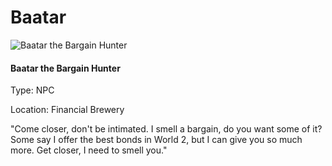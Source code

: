 # Baatar

![Baatar the Bargain Hunter](../.gitbook/assets/character\_frame\_baatar.png)

#### Baatar the Bargain Hunter

Type: NPC

Location: Financial Brewery

"Come closer, don't be intimated. I smell a bargain, do you want some of it? Some say I offer the best bonds in World 2, but I can give you so much more. Get closer, I need to smell you."
